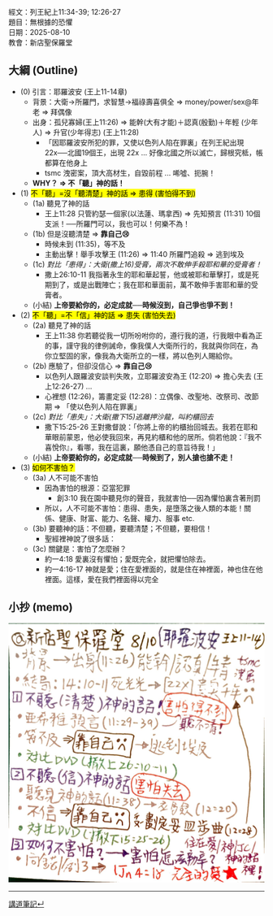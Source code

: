 經文：列王紀上11:34-39; 12:26-27   
題目：無根據的恐懼   
日期：2025-08-10   
教會：新店聖保羅堂   


## 大綱 (Outline)

- (0) 引言：耶羅波安 (王上11-14章)
	- 背景：大衛→所羅門，求智慧→福祿壽喜俱全 ⇒ money/power/sex@年老 ⇒ 拜偶像
	- 出身：孤兒寡婦(王上11:26) ⇒ 能幹(大有才能)＋認真(殷勤)＋年輕 (少年人) ⇒ 升官(少年得志) (王上11:28)
		- 「因耶羅波安所犯的罪，又使以色列人陷在罪裏」在列王紀出現 22x──北國19個王，出現 22x ... 好像北國之所以滅亡，歸根究柢，帳都算在他身上
		- tsmc 洩密案，頂大高材生，自毀前程 ... 唏噓、扼腕！
	- **WHY？ ⇒ 不「聽」神的話！**
- (1) <mark>不「聽」=沒「聽清楚」神的話 ⇒ 患得 (害怕得不到)</mark>
	- (1a) 聽見了神的話
		- 王上11:28 只管約瑟一個家(以法蓮、瑪拿西) ⇒ 先知預言 (11:31) 10個支派！──所羅門可以，我也可以！何樂不為！
	- (1b) 但是沒聽清楚 ⇒ **靠自己😢**
		- 時候未到 (11:35)，等不及
		- 主動出擊！舉手攻擊王 (11:26) ⇒ 11:40 所羅門追殺 ⇒ 逃到埃及
	- (1c) *對比「患得」：大衛(撒上16)受膏，兩次不敢伸手殺耶和華的受膏者！*
		- 撒上26:10-11 我指著永生的耶和華起誓，他或被耶和華擊打，或是死期到了，或是出戰陣亡；我在耶和華面前，萬不敢伸手害耶和華的受膏者。
	- (小結) **上帝要給你的，必定成就──時候沒到，自己爭也爭不到！** 
- (2) <mark>不「聽」=不「信」神的話 ⇒ 患失 (害怕失去)</mark>
	- (2a) 聽見了神的話
		- 王上11:38 你若聽從我一切所吩咐你的，遵行我的道，行我眼中看為正的事，謹守我的律例誡命，像我僕人大衛所行的，我就與你同在，為你立堅固的家，像我為大衛所立的一樣，將以色列人賜給你。
	- (2b) 應驗了，但卻沒信心 ⇒ **靠自己😢**
		- 以色列人跟羅波安談判失敗，立耶羅波安為王 (12:20) ⇒ 擔心失去 (王上12:26-27) ...
		- 心裡想 (12:26)，籌畫定妥 (12:28)：立偶像、改聖地、改祭司、改節期 ⇒ 「使以色列人陷在罪裏」
	- (2c) *對比「患失」：大衛(撒下15)逃離押沙龍，叫約櫃回去*
		- 撒下15:25-26 王對撒督說：「你將上帝的約櫃抬回城去。我若在耶和華眼前蒙恩，他必使我回來，再見約櫃和他的居所。倘若他說：『我不喜悅你』，看哪，我在這裏，願他憑自己的意旨待我！」
	- (小結) **上帝要給你的，必定成就──時候到了，別人搶也搶不走！**
- (3) <mark>如何不害怕？</mark>
	- (3a) 人不可能不害怕
		- 因為害怕的根源：亞當犯罪
			- 創3:10 我在園中聽見你的聲音，我就害怕──因為懼怕裏含著刑罰
		- 所以，人不可能不害怕：患得、患失，是墮落之後人類的本能！關係、健康、財富、能力、名聲、權力、服事 etc.
	- (3b) 要聽神的話：不但聽，要聽清楚；不但聽，要相信！
		- 聖經裡神說了很多話：
	- (3c) 關鍵是：害怕了怎麼辦？
		- 約一4:18 愛裏沒有懼怕；愛既完全，就把懼怕除去。
		- 約一4:16-17 神就是愛；住在愛裡面的，就是住在神裡面，神也住在他裡面。這樣，愛在我們裡面得以完全
 


## 小抄 (memo)
![images/2025_08_10 08_08 Office Lens (2).jpg](images/2025_08_10%2008_08%20Office%20Lens%20(2).jpg)



---


[講道筆記↵](README.md)


